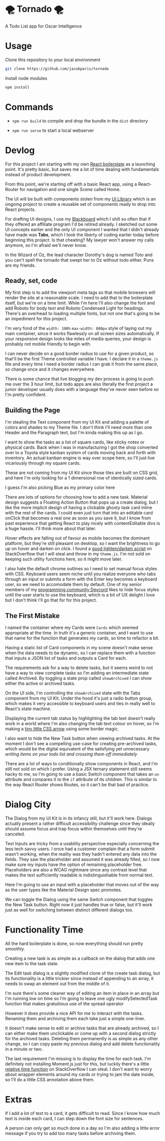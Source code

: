# 🌪 Tornado 🌪
A Todo List app for Oscar Intelligence

# Usage

Clone this repository to your local environment

```sh
git clone https://github.com/jacobparis/tornado
```

Install node modules

```sh
npm install
```

# Commands

* `npm run build` to compile and drop the bundle in the `dist` directory

* `npm run serve` to start a local webserver 

# Devlog

For this project I am starting with my own [React boilerplate](https://github.com/JacobParis/react-boilerplate) as a launching point. It's pretty basic, but saves me a lot of time dealing with fundamentals instead of product development.

From this point, we're starting off with a basic React app, using a React-Router for navigation and one single Scene called Home. 

The UI will be built with components stolen from my [UI Library](https://jacobparis.com/ui/) which is an ongoing project to create a reusable set of components ready to drop into React projects. 

For drafting UI designs, I use my [Blackboard](https://writeonblackboard.com/) which I shill so often that if they offered an affiliate program I'd be retired already. I sketched out some UI concepts earlier and the only UI component I wanted that I didn't already have made was **Tabs**, which I took the liberty of coding earlier today before beginning this project. Is that cheating? My lawyer won't answer my calls anymore, so I'm afraid we'll never know.

In the Wizard of Oz, the lead character Dorothy's dog is named Toto and you can't spell the tornado that swept her to Oz without todo either. Puns are my friends.

## Ready, set, code

My first step is to add the viewport meta tags so that mobile browsers will render the site at a reasonable scale. I need to add that to the boilerplate itself, but we're on a time limit. While I'm here I'll also change the font and add Roboto for body text and Roboto Condensed Light for headings. There's an overhead to loading multiple fonts, but not one that's going to be an impediment for this project. 

I'm very fond of the `width: 100%` `max-width: 800px` style of laying out my main container, since it works flawlessly on all screen sizes automatically. If your responsive design looks like miles of media queries, your design is probably not mobile friendly to begin with. 

I can never decide on a good border radius to use for a given product, so that'll be the first Theme controlled variable I have. I declare it in a `theme.js` file and every time I need a border radius I can grab it from the same place, so change once and it changes everywhere. 

There is some chance that live blogging my dev process is going to push me over the 3 hour limit, but todo apps are also literally the first project a junior developer usually does with a language they've never seen before so I'm pretty confident.

## Building the Page

I'm stealing the Text component from my UI Kit and adding a palette of colors and shades to my Theme file. I don't think I'll need more than one Header and the Paragraph text, but I'm kinda making this up as I go. 

I want to show the tasks as a list of square cards, like sticky notes or physical cards. Back when I was in manufacturing I got the shop converted over to a Toyota style kanban system of cards moving back and forth with inventory. An actual kanban engine is way over scope here, so I'll just live vicariously through my square cards.

These are not coming from my UI Kit since those tiles are built on CSS grid, and here I'm only looking for a 1 dimensional row of identically sized cards.

I guess I'm also picking Blue as my primary color here

There are lots of options for choosing how to add a new task. Material design suggests a Floating Action Button that pops up a create dialog, but I like the more implicit design of having a clickable ghosty task card inline with the rest of the cards. I could even just turn that into an editable card onClick that becomes a real one as soon as you save it, but I know from past experience that getting React to play nicely with contentEditable divs is a huge hassle. I'll think more about that later.

Hover effects are falling out of favour as mobile becomes the dominant platform, but they're still pleasant on desktop, so I want the brightness to go up on hover and darken on click. I found a [good lighten/darken script](https://stackoverflow.com/questions/5560248/programmatically-lighten-or-darken-a-hex-color-or-rgb-and-blend-colors) on StackOverflow that I will steal and throw in my `theme.js`. I'm not sold on keeping such utility functions here, so it might move later. 

I also hate the default chrome outlines so I need to set manual focus styles with CSS. Keyboard users seem niche until you realize everyone who tabs through an input or submits a form with the Enter key becomes a keyboard user, so we need to accomodate them by default. One of my senior members of my [programming community Devcord](https://devcord.com/) likes to hide focus styles until the user starts to use the keyboard, which is a bit of UX delight I love but I don't think I'll go that for for this project.

## The First Mistake

I named the container where my Cards were `Cards` which seemed appropriate at the time. In truth it's a generic container, and I want to use that name for the function that generates my cards, so time to refactor a bit. 

Having a static list of Card components in my scene doesn't make sense when the data needs to be dynamic, so I can replace them with a function that inputs a JSON list of tasks and outputs a Card for each.

The requirements ask for a way to delete tasks, but it seems weird to not have a way to view complete tasks so I'm adding an intermediate state called Archived. By toggling a state prop called `showArchived` I can show either the active or archived tasks.

On the UI side, I'm controlling the `showArchived` state with the Tabs component from my UI Kit. Under the hood it's just a radio button group, which makes it very accessible to keyboard users and ties in really well to React's state machine.

Displaying the current tab status by highlighting the tab text doesn't really work in a world where I'm also changing the tab text colour on hover, so I'm making a [tiny little CSS arrow](https://css-tricks.com/snippets/css/css-triangle/) using some border magic.

I also want to hide the New Task button when viewing archived tasks. At the moment I don't see a compelling use-case for creating pre-archived tasks, which would be the digital equivalent of the satisfying yet unnecessary *writing items on your todo list and crossing them off immediately*

There are a lot of ways to conditionally show components in React, and I'm still not sold on which I prefer. Using a JSX ternary statement still seems hacky to me, so I'm going to use a basic Switch component that takes an `on` attribute and compares it to the `if` attribute of its children. This is similar to the way React Router shows Routes, so it can't be that bad of practice.

# Dialog City

The Dialog from my UI Kit is in its infancy still, but it'll work here. Dialogs actually present a rather difficult accessibility challenge since they ideally should assume focus and trap focus within themselves until they're canceled.

Text Inputs are tricky from a usability perspective especially concerning the less tech savvy users. I once had a customer complain that a form submit wasn't working, when the reality was they hadn't entered any data into the fields. They saw the placeholder and assumed it was already filled, so I now make sure my inputs have the option of remaining placeholder free. Placeholders are also a WCAG nightmare since any contrast level that makes the text sufficiently readable is indistinguishable from normal text.

Here I'm going to use an input with a placeholder that moves out of the way as the user types like the Material Design spec promotes.

We can toggle the Dialog using the same Switch component that toggles the New Task button. Right now it just handles true or false, but it'll work just as well for switching between distinct different dialogs too.

# Functionality Time

All the hard boilerplate is done, so now everything should run pretty smoothly. 

Creating a new task is as simple as a callback on the dialog that adds one new item to the task state. 

The Edit task dialog is a slightly modified clone of the create task dialog, but its functionality is a little trickier since instead of appending to an array, it needs to swap an element out from the middle of it. 

I'm sure there's some cleaner way of editing an item in place in an array but I'm running low on time so I'm going to leave one ugly modifySelectedTask function that makes gratuitious use of the spread operator

However it does provide a nice API for me to interact with the tasks. Renaming them and archiving them each take just a simple one-liner.

It doesn't make sense to edit or archive tasks that are already archived, so I can either make them unclickable or come up with a second dialog strictly for the archived tasks. Deleting them permanently is as simple as any other change, so I can copy paste my previous dialog and add delete functionality in a minute or two.

The last requirement I'm missing is to display the time for each task. I'm definitely not installing Moment.js just for this, but luckily there's a little [relative time function](https://stackoverflow.com/questions/6108819/javascript-timestamp-to-relative-time-eg-2-seconds-ago-one-week-ago-etc-best) on StackOverflow I can steal. I don't want to worry about wrapper elements around my cards or trying to jam the date inside, so I'll do a little CSS annotation above them. 

# Extras

If I add a lot of text to a card, it gets difficult to read. Since I know how much text is inside each card, I can step down the font size for sentences.

A person can only get so much done in a day so I'm also adding a little error message if you try to add too many tasks before archiving them.
